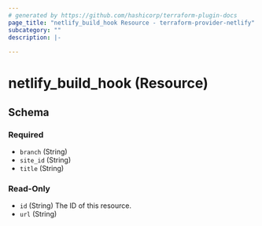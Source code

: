 ```yaml
---
# generated by https://github.com/hashicorp/terraform-plugin-docs
page_title: "netlify_build_hook Resource - terraform-provider-netlify"
subcategory: ""
description: |-
  
---
```


# netlify_build_hook (Resource)





<!-- schema generated by tfplugindocs -->
## Schema

### Required

- `branch` (String)
- `site_id` (String)
- `title` (String)

### Read-Only

- `id` (String) The ID of this resource.
- `url` (String)


